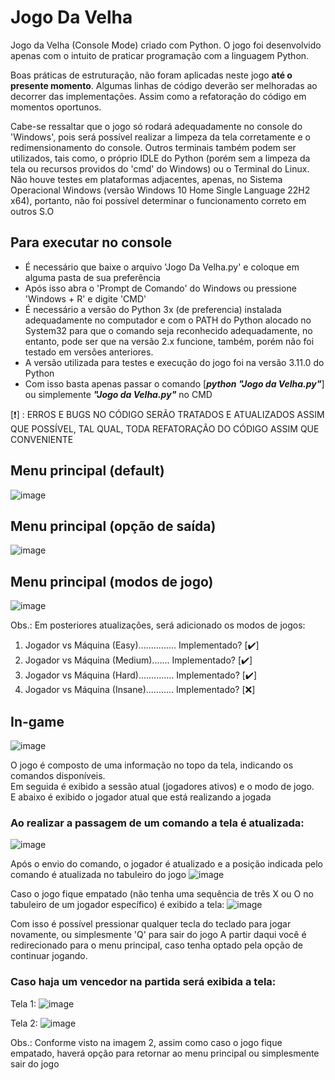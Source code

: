 # Jogo Da Velha
Jogo da Velha (Console Mode) criado com Python. O jogo foi desenvolvido apenas com o intuito de praticar programação com a linguagem Python.

Boas práticas de estruturação, não foram aplicadas neste jogo <strong>até o presente momento</strong>. Algumas linhas de código deverão ser melhoradas ao decorrer das implementações. Assim como a refatoração do código em momentos oportunos.

Cabe-se ressaltar que o jogo só rodará adequadamente no console do 'Windows', pois será possível realizar a limpeza da tela corretamente e o redimensionamento do console.
Outros terminais também podem ser utilizados, tais como, o próprio IDLE do Python (porém sem a limpeza da tela ou recursos providos do 'cmd' do Windows) ou o Terminal do Linux.
Não houve testes em plataformas adjacentes, apenas, no Sistema Operacional Windows (versão Windows 10 Home Single Language 22H2 x64), portanto, não foi possível determinar o funcionamento correto em outros S.O

## Para executar no console
- É necessário que baixe o arquivo 'Jogo Da Velha.py' e coloque em alguma pasta de sua preferência
- Após isso abra o 'Prompt de Comando' do Windows ou pressione 'Windows + R' e digite 'CMD'
- É necessário a versão do Python 3x (de preferencia) instalada adequadamente no computador e com o PATH do Python alocado no System32 para que o comando seja reconhecido adequadamente, no entanto, pode ser que na versão 2.x funcione, também, porém não foi testado em versões anteriores.
- A versão utilizada para testes e execução do jogo foi na versão 3.11.0 do Python
- Com isso basta apenas passar o comando [<strong><i>python "Jogo da Velha.py"</i></strong>] ou simplemente <strong><i>"Jogo da Velha.py"</i></strong> no CMD

[:exclamation:] : ERROS E BUGS NO CÓDIGO SERÃO TRATADOS E ATUALIZADOS ASSIM QUE POSSÍVEL, TAL QUAL, TODA REFATORAÇÃO DO CÓDIGO ASSIM QUE CONVENIENTE

## Menu principal (default)
![image](https://github.com/ImR0D/JogoDaVelha/assets/97006482/f55047c9-cdb5-45ce-bc6e-d4e2e874925c)

## Menu principal (opção de saída)
![image](https://github.com/ImR0D/JogoDaVelha/assets/97006482/3368f972-b53f-4c6d-a451-5cc08f55532b)

## Menu principal (modos de jogo)
![image](https://github.com/ImR0D/JogoDaVelha/assets/97006482/80992668-f561-42c1-abc3-d69930b9d4c5)

Obs.: Em posteriores atualizações, será adicionado os modos de jogos: 
1. Jogador vs Máquina (Easy)............... Implementado? [:heavy_check_mark:]
2. Jogador vs Máquina (Medium)....... Implementado? [:heavy_check_mark:]
3. Jogador vs Máquina (Hard).............. Implementado? [:heavy_check_mark:]
4. Jogador vs Máquina (Insane)........... Implementado? [:x:]

## In-game
![image](https://github.com/ImR0D/JogoDaVelha/assets/97006482/f105c42e-2a24-43f8-86c8-0698abac5603)

O jogo é composto de uma informação no topo da tela, indicando os comandos disponíveis.<br/>
Em seguida é exibido a sessão atual (jogadores ativos) e o modo de jogo.<br/>
E abaixo é exibido o jogador atual que está realizando a jogada

### Ao realizar a passagem de um comando a tela é atualizada:
![image](https://github.com/ImR0D/JogoDaVelha/assets/97006482/eeee8a3b-0771-4734-a787-75b79c42e348)

Após o envio do comando, o jogador é atualizado e a posição indicada pelo comando é atualizada no tabuleiro do jogo
![image](https://github.com/ImR0D/JogoDaVelha/assets/97006482/0f40b2be-c1a2-4322-b479-ec9c0852538e)

Caso o jogo fique empatado (não tenha uma sequência de três X ou O no tabuleiro de um jogador específico) é exibido a tela:
![image](https://github.com/ImR0D/JogoDaVelha/assets/97006482/6d7c0443-a9c6-44d5-accb-bc5da83ecd04)

Com isso é possível pressionar qualquer tecla do teclado para jogar novamente, ou simplesmente 'Q' para sair do jogo
A partir daqui você é redirecionado para o menu principal, caso tenha optado pela opção de continuar jogando.

### Caso haja um vencedor na partida será exibida a tela:

Tela 1:
![image](https://github.com/ImR0D/JogoDaVelha/assets/97006482/36b80231-e814-4dee-8b76-4e3ed2866dc7)

Tela 2:
![image](https://github.com/ImR0D/JogoDaVelha/assets/97006482/a08e4ec6-8d6b-4299-bcd6-9a5e1abaf07c)

Obs.: Conforme visto na imagem 2, assim como caso o jogo fique empatado, haverá opção para retornar ao menu principal ou simplesmente sair do jogo
